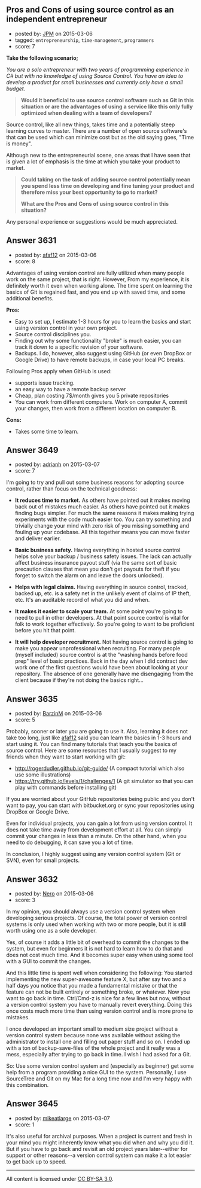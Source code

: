 ## Pros and Cons of using source control as an independent entrepreneur

- posted by: [JPM](https://stackexchange.com/users/5523828/jpm) on 2015-03-06
- tagged: `entrepreneurship`, `time-management`, `programmers`
- score: 7

**Take the following scenario;**

*You are a solo entrepreneur with two years of programming experience in C# but with no knowledge of using Source Control.
You have an idea to develop a product for small businesses and currently only have a small budget.*

> **Would it beneficial to use source control software such as Git in this
> situation or are the advantages of using a service like this only fully
> optimized when dealing with a team of developers?**

Source control, like all new things, takes time and a potentially steep learning curves to master. There are a number of open source software's that can be used which can minimize cost but as the old saying goes, "Time is money". 

Although new to the entrepreneurial scene, one areas that I have seen that is given a lot of emphasis is the time at which you take your product to market.

> **Could taking on the task of adding source control potentially mean you
> spend less time on developing and fine tuning your product and
> therefore miss your best opportunity to go to market?**
> 
> 
> **What are the Pros and Cons of using source control in this situation?**

Any personal experience or suggestions would be much appreciated. 




## Answer 3631

- posted by: [afaf12](https://stackexchange.com/users/399142/afaf12) on 2015-03-06
- score: 8

Advantages of using version control are fully utilized when many people work on the same project, that is right. However, From my experience, it is definitely worth it even when working alone. The time spent on learning the basics of Git is regained fast, and you end up with saved time, and some additional benefits.

**Pros:**

 - Easy to set up, I estimate 1-3 hours for you to learn the basics and start using version control in your own project.
 - Source control disciplines you.
 - Finding out why some functionality "broke" is much easier, you can track it down to a
   specific revision of your software.
 - Backups. I do, however, also suggest using GitHub (or even DropBox or Google Drive) to have remote backups, in case your local PC breaks.

Following Pros apply when GitHub is used:

 - supports issue tracking.
 - an easy way to have a remote backup server
 - Cheap, plan costing 7$/month gives you 5 private repositories
 - You can work from different computers. Work on computer A, commit your changes, then work from a different location on computer B.

**Cons:**

 - Takes some time to learn.


## Answer 3649

- posted by: [adrianh](https://stackexchange.com/users/7553/adrianh) on 2015-03-07
- score: 7

I'm going to try and pull out some business reasons for adopting source control, rather than focus on the technical goodness:

* **It reduces time to market.** As others have pointed out it makes moving back out of mistakes much easier. As others have pointed out it makes finding bugs simpler. For much the same reasons it makes making trying experiments with the code much easier too. You can try something and trivially change your mind with zero risk of you missing something and fouling up your codebase. All this together means you can move faster and deliver earlier.

* **Basic business safety.** Having everything in hosted source control helps solve your backup / business safety issues. The lack can actually affect business insurance payout stuff (via the same sort of basic precaution clauses that mean you don't get payouts for theft if you forget to switch the alarm on and leave the doors unlocked). 

* **Helps with legal claims.** Having everything in source control, tracked, backed up, etc. is a safety net in the unlikely event of claims of IP theft, etc. It's an auditable record of what you did and when.

* **It makes it easier to scale your team.** At some point you're going to need to pull in other developers. At that point source control is vital for folk to work together effectively. So you're going to want to be proficient before you hit that point.

* **It will help developer recruitment.** Not having source control is going to make you appear unprofessional when recruiting. For many people (myself included) source control is at the "washing hands before food prep" level of basic practices. Back in the day when I did contract dev work one of the first questions would have been about looking at your repository. The absence of one generally have me disengaging from the client because if they're not doing the basics right…



## Answer 3635

- posted by: [BarzinM](https://stackexchange.com/users/5742222/barzinm) on 2015-03-06
- score: 5

<p>Probably, sooner or later you are going to use it. Also, learning it does not take too long, just like <a href="https://startups.stackexchange.com/users/3829/afaf12">afaf12</a> said you can learn the basics in 1-3 hours and start using it. You can find many tutorials that teach you the basics of source control. Here are some resources that I usually suggest to my friends when they want to start working with git:</p>

<ul>
<li><a href="http://rogerdudler.github.io/git-guide/" rel="nofollow noreferrer">http://rogerdudler.github.io/git-guide/</a>   (A compact tutorial which also use some illustrations)</li>
<li><a href="https://try.github.io/levels/1/challenges/1" rel="nofollow noreferrer">https://try.github.io/levels/1/challenges/1</a> (A git simulator so that you can play with commands before installing git)</li>
</ul>

<p>If you are worried about your GitHub repositories being public and you don't want to pay, you can start with bitbucket.org or sync your repositories using DropBox or Google Drive.</p>

<p>Even for individual projects, you can gain a lot from using version control. It does not take time away from development effort at all. You can simply commit your changes in less than a minute. On the other hand, when you need to do debugging, it can save you a lot of time.</p>

<p>In conclusion, I highly suggest using any version control system (Git or SVN), even for small projects.</p>



## Answer 3632

- posted by: [Nero](https://stackexchange.com/users/1705837/nero) on 2015-03-06
- score: 3

In my opinion, you should always use a version control system when developing serious projects. Of course, the total power of version control systems is only used when working with two or more people, but it is still worth using one as a sole developer.

Yes, of course it adds a little bit of overhead to commit the changes to the system, but even for beginners it is not hard to learn how to do that and does not cost much time. And it becomes super easy when using some tool with a GUI to commit the changes.

And this little time is spent well when considering the following: You started implementing the new super-awesome feature X, but after say two and a half days you notice that you made a fundamental mistake or that the feature can not be built entirely or something broke, or whatever. Now you want to go back in time. Ctrl/Cmd-z is nice for a few lines but now, without a version control system you have to manually revert everything. Doing this once costs much more time than using version control and is more prone to mistakes.

I once developed an important small to medium size project without a version control system because none was available without asking the administrator to install one and filling out paper stuff and so on. I ended up with a ton of backup-save-files of the whole project and it really was a mess, especially after trying to go back in time. I wish I had asked for a Git.

So: Use some version control system and (especially as beginner) get some help from a program providing a nice GUI to the system. Personally, I use SourceTree and Git on my Mac for a long time now and I'm very happy with this combination.


## Answer 3645

- posted by: [mikeatlarge](https://stackexchange.com/users/5898883/mikeatlarge) on 2015-03-07
- score: 1

It's also useful for archival purposes. When a project is current and fresh in your mind you might inherently know what you did when and why you did it. But if you have to go back and revisit an old project years later--either for support or other reasons--a version control system can make it a lot easier to get back up to speed.



---

All content is licensed under [CC BY-SA 3.0](https://creativecommons.org/licenses/by-sa/3.0/).
